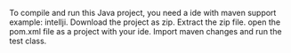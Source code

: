 To compile and run this Java project, you need a ide with maven support example: intellji.
Download the project as zip. Extract the zip file. open the pom.xml file as a project with your ide.
Import maven changes and run the test class.

